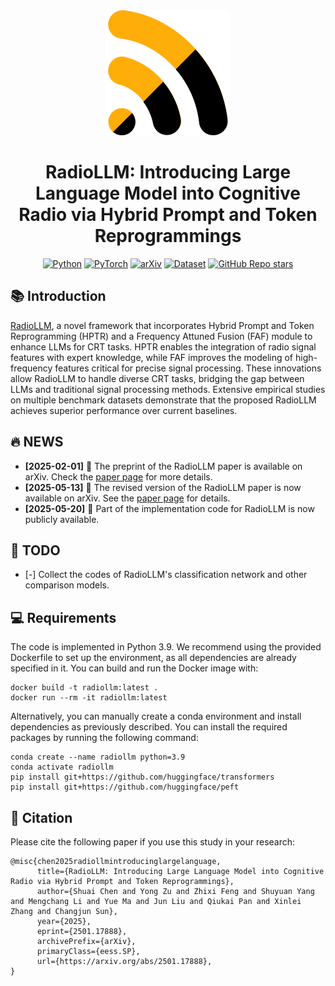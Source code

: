 <div align="center">
<a href="https://www.python.org/">
<img src="./docs/images/logo.svg" width="200" alt="logo"/>
</a>
<h1>RadioLLM: Introducing Large Language Model into Cognitive Radio via Hybrid Prompt and Token Reprogrammings</h1>

<a href="https://www.python.org/"><img alt="Python" src="https://img.shields.io/badge/Python-3.8-blue"></a>
<a href="https://pytorch.org/"><img alt="PyTorch" src="https://img.shields.io/badge/Pytorch-latest-orange"></a>
<a href="https://arxiv.org/abs/2501.17888"><img alt="arXiv" src="https://img.shields.io/badge/Paper-arXiv-B31B1B"></a>
<a href="https://huggingface.co/datasets/"><img alt="Dataset" src="https://img.shields.io/badge/Dataset-🤗-FFFDF5"></a>
<a href="https://github.com/SparkZu/RadioLLM"><img alt="GitHub Repo stars" src="https://img.shields.io/github/stars/SparkZu/RadioLLM"></a>
</div>

## 📚 Introduction
[RadioLLM](https://github.com/SparkZu/RadioLLM), a novel framework that incorporates Hybrid Prompt and Token Reprogramming (HPTR) and a Frequency Attuned Fusion (FAF) module to enhance LLMs for CRT tasks. HPTR enables the integration of radio signal features with expert knowledge, while FAF improves the modeling of high-frequency features critical for precise signal processing. These innovations allow RadioLLM to handle diverse CRT tasks, bridging the gap between LLMs and traditional signal processing methods. Extensive empirical studies on multiple benchmark datasets demonstrate that the proposed RadioLLM achieves superior performance over current baselines.

## 🔥 NEWS
- **[2025-02-01]** 📝 The preprint of the RadioLLM paper is available on arXiv. Check the [paper page](https://arxiv.org/abs/2501.17888) for more details.
- **[2025-05-13]** 📝 The revised version of the RadioLLM paper is now available on arXiv. See the [paper page](https://arxiv.org/abs/2501.17888) for details.
- **[2025-05-20]** 📝 Part of the implementation code for RadioLLM is now publicly available.
## 📅 TODO
- [-] Collect the codes of RadioLLM's classification network and other comparison models.

## 💻 Requirements

The code is implemented in Python 3.9. 
We recommend using the provided Dockerfile to set up the environment, as all dependencies are already specified in it. 
You can build and run the Docker image with:
```
docker build -t radiollm:latest .
docker run --rm -it radiollm:latest
```
Alternatively, you can manually create a conda environment and install dependencies as previously described. You can install the required packages by running the following command:
```
conda create --name radiollm python=3.9
conda activate radiollm
pip install git+https://github.com/huggingface/transformers
pip install git+https://github.com/huggingface/peft
```

## 📖 Citation
Please cite the following paper if you use this study in your research:

```
@misc{chen2025radiollmintroducinglargelanguage,
      title={RadioLLM: Introducing Large Language Model into Cognitive Radio via Hybrid Prompt and Token Reprogrammings}, 
      author={Shuai Chen and Yong Zu and Zhixi Feng and Shuyuan Yang and Mengchang Li and Yue Ma and Jun Liu and Qiukai Pan and Xinlei Zhang and Changjun Sun},
      year={2025},
      eprint={2501.17888},
      archivePrefix={arXiv},
      primaryClass={eess.SP},
      url={https://arxiv.org/abs/2501.17888}, 
}
```
